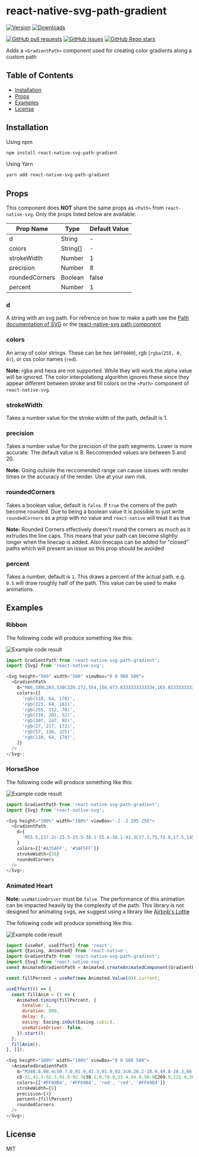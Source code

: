 # react-native-svg-path-gradient

[![Version](https://img.shields.io/npm/v/react-native-svg-path-gradient.svg)](https://www.npmjs.com/package/react-native-svg-path-gradient) [![Downloads](https://img.shields.io/npm/dw/react-native-svg-path-gradient)](https://www.npmjs.com/package/react-native-svg-path-gradient)

[![GitHub pull requests](https://img.shields.io/github/issues-pr/investingwolf/react-native-svg-path-gradient)](https://github.com/investingwolf/react-native-svg-path-gradient/pulls) [![GitHub issues](https://img.shields.io/github/issues-raw/investingwolf/react-native-svg-path-gradient)](https://github.com/investingwolf/react-native-svg-path-gradient/issues) [![GitHub Repo stars](https://img.shields.io/github/stars/investingwolf/react-native-svg-path-gradient?style=social)](https://github.com/investingwolf/react-native-svg-path-gradient/stargazers)

Adds a `<GradientPath>` component used for creating color gradients along a custom path

## Table of Contents

- [Installation](#installation)
- [Props](#props)
- [Examples](#examples)
- [License](#license)

## Installation

Using npm

```sh
npm install react-native-svg-path-gradient
```

Using Yarn

```sh
yarn add react-native-svg-path-gradient
```

## Props

This component does **NOT** share the same props as `<Path>` from `react-native-svg`. Only the props listed below are available:

| Prop Name      | Type     | Default Value |
| -------------- | -------- | ------------- |
| d              | String   | -             |
| colors         | String[] | -             |
| strokeWidth    | Number   | 1             |
| precision      | Number   | 8             |
| roundedCorners | Boolean  | false         |
| percent        | Number   | 1             |

### d

A string with an svg path. For refrence on how to make a path see the [Path documentation of SVG](https://www.w3.org/TR/SVG/paths.html) or the [react-native-svg path component](https://github.com/react-native-svg/react-native-svg#path)

### colors

An array of color strings. These can be hex (`#FF0000`), rgb (`rgba(255, 0, 0)`), or css color names (`red`).

**Note:** rgba and hexa are not supported. While they will work the alpha value will be ignored. The color interpolationg algorithm ignores these since they appear different between stroke and fill colors on the `<Path>` component of `react-native-svg`.

### strokeWidth

Takes a number value for the stroke width of the path, default is 1.

### precision

Takes a number value for the precision of the path segments. Lower is more accurate. The default value is 8. Reccomended values are between 5 and 20.

**Note:** Going outside the reccomended range can cause issues with render times or the accuracy of the render. Use at your own risk.

### roundedCorners

Takes a boolean value, default is `false`. If `true` the corners of the path become rounded. Due to being a boolean value it is possible to just write `roundedCorners` as a prop with no value and `react-native` will treat it as true

**Note:** Rounded Corners effectively doesn't round the corners as much as it extrudes the line caps. This means that your path can become slightly longer when the linecap is added. Also linecaps can be added for "closed" paths which will present an issue so this prop should be avoided

### percent

Takes a number, default is `1`. This draws a percent of the actual path. e.g. `0.5` will draw roughly half of the path. This value can be used to make animations.

## Examples

### Ribbon

The following code will produce something like this:

![Example code result](https://i.imgur.com/z4pbYKY.png)

```javascript
import GradientPath from 'react-native-svg-path-gradient';
import {Svg} from 'react-native-svg';

<Svg height="500" width="500" viewBox="0 0 960 500">
  <GradientPath
    d="M86,388L203,330C320,272,554,156,673.8333333333334,165.83333333333334C793.6666666666666,175.66666666666666,799.3333333333334,311.3333333333333,683.5,316.6666666666667C567.6666666666666,322,330.3333333333333,197,211.66666666666666,134.5L93,72"
    colors={[
      'rgb(110, 64, 170)',
      'rgb(223, 64, 161)',
      'rgb(255, 112, 78)',
      'rgb(210, 201, 52)',
      'rgb(107, 247, 92)',
      'rgb(27, 217, 172)',
      'rgb(57, 136, 225)',
      'rgb(110, 64, 170)',
    ]}
  />
</Svg>;
```

### HorseShoe

The following code will produce something like this:

![Example code result](https://i.imgur.com/CSlMyoR.png)

```javascript
import GradientPath from 'react-native-svg-path-gradient';
import {Svg} from 'react-native-svg';

<Svg height="100%" width="100%" viewBox="-2 -2 295 256">
  <GradientPath
    d={
      'M55.5,237.2c-23.5-23.3-38.1-55.6-38.1-91.3C17.3,75,74.8,17.5,145.7,17.5C216.5,17.5,274,75,274,145.9  c0,35.7-14.6,68-38.1,91.3'
    }
    colors={['#A35AFF', '#5AF5FF']}
    strokeWidth={35}
    roundedCorners
  />
</Svg>;
```

### Animated Heart

**Note:** `useNativeDriver` must be `false`. The performance of this animation can be impacted heavily by the complexity of the path. This library is not designed for animating svgs, we suggest using a library like [Airbnb's Lottie](https://github.com/lottie-react-native/lottie-react-native)

The following code will produce something like this:

![Example code result](https://i.imgur.com/uM8UtLn.gif)

```javascript
import {useRef, useEffect} from 'react';
import {Easing, Animated} from 'react-native';
import GradientPath from 'react-native-svg-path-gradient';
import {Svg} from 'react-native-svg';
const AnimatedGradientPath = Animated.createAnimatedComponent(GradientPath);

const fillPercent = useRef(new Animated.Value(0)).current;

useEffect(() => {
  const fillAnim = () => {
    Animated.timing(fillPercent, {
      toValue: 1,
      duration: 800,
      delay: 0,
      easing: Easing.inOut(Easing.cubic),
      useNativeDriver: false,
    }).start();
  };
  fillAnim();
}, []);

<Svg height="100%" width="100%" viewBox="0 0 500 500">
  <AnimatedGradientPath
    d="M340.8,98.4c50.7,0,91.9,41.3,91.9,92.3c0,26.2-10.9,49.8-28.3,66.6L256,407.1L105,254.6c-15.8-16.6-25.6-39.1-25.6-63.9
    c0-51,41.1-92.3,91.9-92.3c38.2,0,70.9,23.4,84.8,56.8C269.8,121.9,302.6,98.4,340.8,98.4"
    colors={['#FF69B4', '#FF69B4', 'red', 'red', '#FF69B4']}
    strokeWidth={8}
    precision={4}
    percent={fillPercent}
    roundedCorners
  />
</Svg>;
```

## License

MIT
